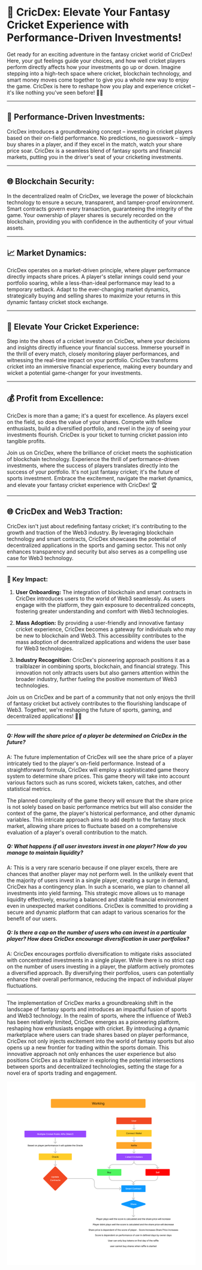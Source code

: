 # 🏏 CricDex: Elevate Your Fantasy Cricket Experience with Performance-Driven Investments!

Get ready for an exciting adventure in the fantasy cricket world of CricDex! Here, your gut feelings guide your choices, and how well cricket players perform directly affects how your investments go up or down. Imagine stepping into a high-tech space where cricket, blockchain technology, and smart money moves come together to give you a whole new way to enjoy the game. CricDex is here to reshape how you play and experience cricket – it's like nothing you've seen before! 🏏✨

---

## 💼 Performance-Driven Investments:

CricDex introduces a groundbreaking concept – investing in cricket players based on their on-field performance. No predictions, no guesswork – simply buy shares in a player, and if they excel in the match, watch your share price soar. CricDex is a seamless blend of fantasy sports and financial markets, putting you in the driver's seat of your cricketing investments.

---

## 🌐 Blockchain Security:

In the decentralized realm of CricDex, we leverage the power of blockchain technology to ensure a secure, transparent, and tamper-proof environment. Smart contracts govern every transaction, guaranteeing the integrity of the game. Your ownership of player shares is securely recorded on the blockchain, providing you with confidence in the authenticity of your virtual assets.

---

## 📈 Market Dynamics:

CricDex operates on a market-driven principle, where player performance directly impacts share prices. A player's stellar innings could send your portfolio soaring, while a less-than-ideal performance may lead to a temporary setback. Adapt to the ever-changing market dynamics, strategically buying and selling shares to maximize your returns in this dynamic fantasy cricket stock exchange.

---

## 🚀 Elevate Your Cricket Experience:

Step into the shoes of a cricket investor on CricDex, where your decisions and insights directly influence your financial success. Immerse yourself in the thrill of every match, closely monitoring player performances, and witnessing the real-time impact on your portfolio. CricDex transforms cricket into an immersive financial experience, making every boundary and wicket a potential game-changer for your investments.

---

## 💰 Profit from Excellence:

CricDex is more than a game; it's a quest for excellence. As players excel on the field, so does the value of your shares. Compete with fellow enthusiasts, build a diversified portfolio, and revel in the joy of seeing your investments flourish. CricDex is your ticket to turning cricket passion into tangible profits.

Join us on CricDex, where the brilliance of cricket meets the sophistication of blockchain technology. Experience the thrill of performance-driven investments, where the success of players translates directly into the success of your portfolio. It's not just fantasy cricket; it's the future of sports investment. Embrace the excitement, navigate the market dynamics, and elevate your fantasy cricket experience with CricDex! 🏆

---

## 🌐 CricDex and Web3 Traction:

CricDex isn't just about redefining fantasy cricket; it's contributing to the growth and traction of the Web3 industry. By leveraging blockchain technology and smart contracts, CricDex showcases the potential of decentralized applications in the sports and gaming sector. This not only enhances transparency and security but also serves as a compelling use case for Web3 technology.

---

### 🚀 Key Impact:

1. **User Onboarding:** The integration of blockchain and smart contracts in CricDex introduces users to the world of Web3 seamlessly. As users engage with the platform, they gain exposure to decentralized concepts, fostering greater understanding and comfort with Web3 technologies.

2. **Mass Adoption:** By providing a user-friendly and innovative fantasy cricket experience, CricDex becomes a gateway for individuals who may be new to blockchain and Web3. This accessibility contributes to the mass adoption of decentralized applications and widens the user base for Web3 technologies.

3. **Industry Recognition:** CricDex's pioneering approach positions it as a trailblazer in combining sports, blockchain, and financial strategy. This innovation not only attracts users but also garners attention within the broader industry, further fueling the positive momentum of Web3 technologies.

Join us on CricDex and be part of a community that not only enjoys the thrill of fantasy cricket but actively contributes to the flourishing landscape of Web3. Together, we're reshaping the future of sports, gaming, and decentralized applications! 🏏✨

---

##### Q: How will the share price of a player be determined on CricDex in the future?

A: The future implementation of CricDex will see the share price of a player intricately tied to the player's on-field performance. Instead of a straightforward formula, CricDex will employ a sophisticated game theory system to determine share prices. This game theory will take into account various factors such as runs scored, wickets taken, catches, and other statistical metrics.

The planned complexity of the game theory will ensure that the share price is not solely based on basic performance metrics but will also consider the context of the game, the player's historical performance, and other dynamic variables. This intricate approach aims to add depth to the fantasy stock market, allowing share prices to fluctuate based on a comprehensive evaluation of a player's overall contribution to the match.

##### Q: What happens if all user investors invest in one player? How do you manage to maintain liquidity?

A:
This is a very rare scenario because if one player excels, there are chances that another player may not perform well. In the unlikely event that the majority of users invest in a single player, creating a surge in demand, CricDex has a contingency plan. In such a scenario, we plan to channel all investments into yield farming. This strategic move allows us to manage liquidity effectively, ensuring a balanced and stable financial environment even in unexpected market conditions. CricDex is committed to providing a secure and dynamic platform that can adapt to various scenarios for the benefit of our users.

##### Q: Is there a cap on the number of users who can invest in a particular player? How does CricDex encourage diversification in user portfolios?

A: CricDex encourages portfolio diversification to mitigate risks associated with concentrated investments in a single player. While there is no strict cap on the number of users investing in a player, the platform actively promotes a diversified approach. By diversifying their portfolios, users can potentially enhance their overall performance, reducing the impact of individual player fluctuations.

---

The implementation of CricDex marks a groundbreaking shift in the landscape of fantasy sports and introduces an impactful fusion of sports and Web3 technology. In the realm of sports, where the influence of Web3 has been relatively limited, CricDex emerges as a pioneering platform, reshaping how enthusiasts engage with cricket. By introducing a dynamic marketplace where users can trade shares based on player performance, CricDex not only injects excitement into the world of fantasy sports but also opens up a new frontier for trading within the sports domain. This innovative approach not only enhances the user experience but also positions CricDex as a trailblazer in exploring the potential intersections between sports and decentralized technologies, setting the stage for a novel era of sports trading and engagement.

![plot](./flow.png)
